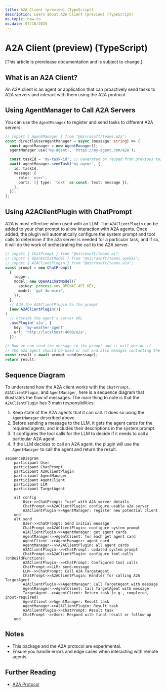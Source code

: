 ```yaml
---
title: A2A Client (preview) (TypeScript)
description: Learn about A2A Client (preview) (TypeScript)
ms.topic: how-to
ms.date: 07/16/2025
---
```


# A2A Client (preview) (TypeScript)

[This article is prerelease documentation and is subject to change.]

## What is an A2A Client?

An A2A client is an agent or application that can proactively send tasks to A2A servers and interact with them using the A2A protocol.

## Using AgentManager to Call A2A Servers

You can use the `AgentManager` to register and send tasks to different A2A servers:

```ts
// import { AgentManager } from "@microsoft/teams.a2a";
const directlyUserAgentManager = async (message: string) => {
  const agentManager = new AgentManager();
  agentManager.use('my-agent', 'https://my-agent.com/a2a');

  const taskId = 'my-task-id'; // Generated or reused from previous task
  await agentManager.sendTask('my-agent', {
    id: taskId,
    message: {
      role: 'user',
      parts: [{ type: 'text' as const, text: message }],
    },
  });
};
```

## Using A2AClientPlugin with ChatPrompt

A2A is most effective when used with an LLM. The `A2AClientPlugin` can be added to your chat prompt to allow interaction with A2A agents. Once added, the plugin will automatically configure the system prompt and tool calls to determine if the a2a server is needed for a particular task, and if so, it will do the work of orchestrating the call to the A2A server.

```ts
// import { ChatPrompt } from "@microsoft/teams.ai";
// import { OpenAIChatModel } from "@microsoft/teams.openai";
// import { A2AClientPlugin } from "@microsoft/teams.a2a";
const prompt = new ChatPrompt(
  {
    logger,
    model: new OpenAIChatModel({
      apiKey: process.env.OPENAI_API_KEY,
      model: 'gpt-4o-mini',
    }),
  },
  // Add the A2AClientPlugin to the prompt
  [new A2AClientPlugin()]
)
  // Provide the agent's server URL
  .usePlugin('a2a', {
    key: 'my-weather-agent',
    url: 'http://localhost:4000/a2a',
  });
```
```ts
// Now we can send the message to the prompt and it will decide if
// the a2a agent should be used or not and also manages contacting the agent
const result = await prompt.send(message);
return result;
```



## Sequence Diagram

To understand how the A2A client works with the `ChatPrompt`, `A2AClientPlugin`, and `AgentManager`, here is a sequence diagram that illustrates the flow of messages. The main thing to note is that the `A2AClientPlugin` has 3 main responsibilities:
1. Keep state of the A2A agents that it can call. It does so using the `AgentManager` described above.
2. Before sending a message to the LLM, it gets the agent cards for the required agents, and includes their descriptions in the system prompt.
3. It configures the tool calls for the LLM to decide if it needs to call a particular A2A agent.
4. If the LLM decides to call an A2A agent, the plugin will use the `AgentManager` to call the agent and return the result.

```mermaid
sequenceDiagram
    participant User
    participant ChatPrompt
    participant A2AClientPlugin
    participant AgentManager
    participant AgentClient
    participant LLM
    participant TargetAgent

    alt config
        User->>ChatPrompt: "use" with A2A server details
        ChatPrompt->>A2AClientPlugin: configure usable a2a server
        A2AClientPlugin->>AgentManager: register new potential client
    end
    alt send
        User->>ChatPrompt: Send initial message
        ChatPrompt->>A2AClientPlugin: configure system prompt
        A2AClientPlugin->>AgentManager: get agent cards
        AgentManager->>AgentClient: for each get agent card
        AgentClient-->>AgentManager: agent card
        AgentManager-->>A2AClientPlugin: all agent cards
        A2AClientPlugin-->>ChatPrompt: updated system prompt
        ChatPrompt->>A2AClientPlugin: configure tool-calls (onBuildFunctions)
        A2AClientPlugin-->>ChatPrompt: Configured tool calls
        ChatPrompt->>LLM: send-message
        LLM-->>ChatPrompt: Call A2A TargetAgent
        ChatPrompt->>A2AClientPlugin: Handler for calling A2A TargetAgent
        A2AClientPlugin->>AgentManager: Call TargetAgent with message
        AgentManager->>AgentClient: Call TargetAgent with message
        TargetAgent-->>AgentClient: Return task (e.g., completed, input-required)
        AgentClient->>AgentManager: Result task
        AgentManager->>A2AClientPlugin: Result task
        A2AClientPlugin->>ChatPrompt: Result task
        ChatPrompt-->>User: Respond with final result or follow-up
    end
```

## Notes

-   This package and the A2A protocol are experimental.
-   Ensure you handle errors and edge cases when interacting with remote agents.

## Further Reading

- [A2A Protocol](https://a2a-protocol.org/)
